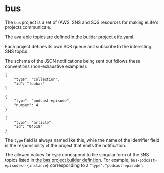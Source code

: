 # bus

The `bus` project is a set of (AWS) SNS and SQS resources for making eLife's projects communicate.

The available topics are defined [in the builder project elife.yaml](https://github.com/elifesciences/builder/blob/master/projects/elife.yaml).

Each project defines its own SQS queue and subscribe to the interesting SNS topics.

The schema of the JSON notifications being sent out follows these conventions (non-exhaustive examples):

```
{
    "type": "collection",
    "id": "foobar"
}
```

```
{
    "type": "podcast-episode",
    "number": 4
}
```

```
{
    "type": "article",
    "id": "04518"
}
```

The `type` field is always named like this, while the name of the identifier field is the responsibility of the project that emits the notification.

The allowed values for `type` correspond to the singular form of the SNS topics listed in [the bus project builder definition](https://github.com/elifesciences/builder/blob/master/projects/elife.yaml#L463). For example, `bus-podcast-episodes--{instance}` corresponding to a `"type":"podcast-episode"`.
